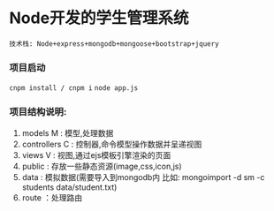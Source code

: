 # Node开发的学生管理系统
`技术栈: Node+express+mongodb+mongoose+bootstrap+jquery`

### 项目启动
`cnpm install / cnpm i`
`node app.js`

### 项目结构说明:

1. models       M : 模型,处理数据
2. controllers  C : 控制器,命令模型操作数据并呈递视图
3. views        V : 视图,通过ejs模板引擎渲染的页面
4. public         : 存放一些静态资源(image,css,icon,js)
5. data           : 模拟数据(需要导入到mongodb内 比如: mongoimport -d sm -c students data/student.txt)
6. route          ：处理路由








